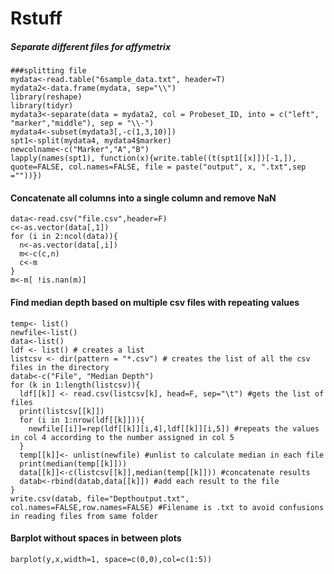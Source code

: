# Rstuff
<h5>Separate different files for affymetrix</h5>

```
###splitting file
mydata<-read.table("6sample_data.txt", header=T)
mydata2<-data.frame(mydata, sep="\\")
library(reshape)
library(tidyr)
mydata3<-separate(data = mydata2, col = Probeset_ID, into = c("left", "marker","middle"), sep = "\\-")
mydata4<-subset(mydata3[,-c(1,3,10)])
spt1<-split(mydata4, mydata4$marker) 
newcolname<-c("Marker","A","B")
lapply(names(spt1), function(x){write.table((t(spt1[[x]])[-1,]), quote=FALSE, col.names=FALSE, file = paste("output", x, ".txt",sep =""))})
```

<h4>Concatenate all columns into a single column and remove NaN</h4>

```
data<-read.csv("file.csv",header=F)
c<-as.vector(data[,1])
for (i in 2:ncol(data)){
  n<-as.vector(data[,i])
  m<-c(c,n)
  c<-m
}
m<-m[ !is.nan(m)]

```

<h4>Find median depth based on multiple csv files with repeating values</h4>

```
temp<- list()
newfile<-list()
data<-list()
ldf <- list() # creates a list
listcsv <- dir(pattern = "*.csv") # creates the list of all the csv files in the directory
datab<-c("File", "Median Depth")
for (k in 1:length(listcsv)){
  ldf[[k]] <- read.csv(listcsv[k], head=F, sep="\t") #gets the list of files
  print(listcsv[[k]])
  for (i in 1:nrow(ldf[[k]])){
    newfile[[i]]=rep(ldf[[k]][i,4],ldf[[k]][i,5]) #repeats the values in col 4 according to the number assigned in col 5
  }
  temp[[k]]<- unlist(newfile) #unlist to calculate median in each file
  print(median(temp[[k]]))
  data[[k]]<-c(listcsv[[k]],median(temp[[k]])) #concatenate results
  datab<-rbind(datab,data[[k]]) #add each result to the file
}
write.csv(datab, file="Depthoutput.txt", col.names=FALSE,row.names=FALSE) #Filename is .txt to avoid confusions in reading files from same folder

```
<h4>Barplot without spaces in between plots </h4>

```
barplot(y,x,width=1, space=c(0,0),col=c(1:5))
```
